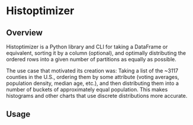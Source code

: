 # Histoptimizer

## Overview

Histoptimizer is a Python library and CLI for taking a DataFrame or equivalent, sorting it by a column (optional), and
optimally distributing the ordered rows into a given number of partitions as equally as possible.

The use case that motivated its creation was: Taking a list of the ~3117 counties in the U.S., ordering them by some
attribute (voting averages, population density, median age, etc.), and then distributing them into a number of buckets
of approximately equal population. This makes histograms and other charts that use discrete distributions more accurate.

## Usage

